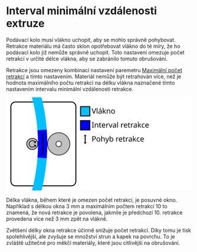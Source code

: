 Interval minimální vzdálenosti extruze
====
Podávací kolo musí vlákno uchopit, aby se mohlo správně pohybovat. Retrakce materiálu má často sklon opotřebovat vlákno do té míry, že ho podávací kolo již nemůže správně uchopit. Toto nastavení omezuje počet retrakcí v určité délce vlákna, aby se zabránilo tomuto obrušování.

Retrakce jsou omezeny kombinací nastavení paremetru [Maximální počet retrakcí](retraction_count_max.md) a tímto nastavením. Materiál nemůže být retrahován více, než je hodnota maximálního počtu retrakcí na délku vlákna naznačené tímto nastavením intervalu minimální vzdálenosti retrakce.

![Určitá délka vlákna, na které je omezen počet retrakcí](../images/retraction_count_max_cs.svg)

Délka vlákna, během které je omezen počet retrakcí, je posuvné okno. Například s délkou okna 3 mm a maximálním počtem retrakcí 10 to znamená, že nová retrakce je povolena, jakmile je předchozí 10. retrakce provedena více než 3 mm zpět na vlákně.

Zvětšení délky okna retrakce účinně snižuje počet retrakcí. Díky tomu je tisk spolehlivější, ale zvyšuje se množství strun a kapek na povrchu. To je zvláště užitečné pro měkčí materiály, které jsou citlivější na obrušování.

